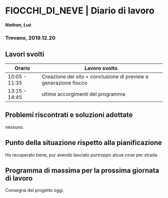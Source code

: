 

# FIOCCHI_DI_NEVE | Diario di lavoro
##### Nathan, Luè
### Trevano, 2019.12.20

## Lavori svolti


|Orario        |Lavoro svolto                 |
|--------------|------------------------------|
|10:05 - 11:35 |Creazione del sito + conclusione di preview e generazione fiocco|
|13:15 - 14:45 | ultime accorgimenti del programma|

##  Problemi riscontrati e soluzioni adottate
nessuno.
##  Punto della situazione rispetto alla pianificazione
Ho recuperato bene, pur avendo lasciato purtroppo alcue cose per strada
## Programma di massima per la prossima giornata di lavoro
Consegna del progetto oggi.